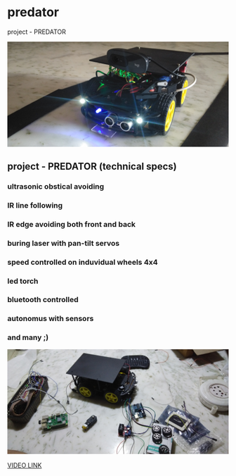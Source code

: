 # predator
project - PREDATOR


![](images/main.jpg)


## project - PREDATOR (technical specs)



### ultrasonic obstical avoiding
### IR line following
### IR edge avoiding both front and back
### buring laser with pan-tilt servos
### speed controlled on induvidual wheels 4x4
### led torch
### bluetooth controlled
### autonomus with sensors
### and many ;)

![](images/IMG_20190224_180119.jpg)

[VIDEO LINK](https://www.youtube.com/watch?v=oXUfM8x8hvI)
